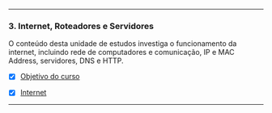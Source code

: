 
---

### 3. Internet, Roteadores e Servidores

O conteúdo desta unidade de estudos investiga o funcionamento da internet, incluindo rede de computadores e comunicação, IP e MAC Address, servidores, DNS e HTTP.

- [x] [Objetivo do curso]()

- [x] [Internet]()

---